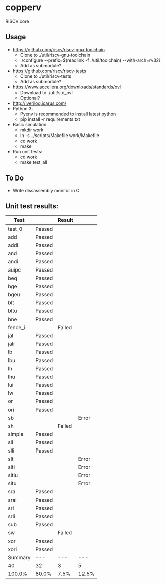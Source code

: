 # copperv
RISCV core

## Usage
- https://github.com/riscv/riscv-gnu-toolchain
  - Clone to ./util/riscv-gnu-toolchain
  - ./configure --prefix=$(readlink -f ./util/toolchain) --with-arch=rv32i
  - Add as submodule?
- https://github.com/riscv/riscv-tests
  - Clone to ./util/riscv-tests
  - Add as submodule?
- https://www.accellera.org/downloads/standards/ovl
  - Download to ./util/std_ovl
  - Optional?
- http://iverilog.icarus.com/
- Python 3:
  - Pyenv is recommended to install latest python
  - pip install -r requirements.txt
- Basic simulation:
  - mkdir work
  - ln -s ../scripts/Makefile work/Makefile
  - cd work
  - make
- Run unit tests:
  - cd work
  - make test_all

## To Do
- Write dissassembly monitor in C

## Unit test results:

| Test    |        | Result   |       |
|---------|--------|----------|-------|
| test_0  | Passed |          |       |
| add     | Passed |          |       |
| addi    | Passed |          |       |
| and     | Passed |          |       |
| andi    | Passed |          |       |
| auipc   | Passed |          |       |
| beq     | Passed |          |       |
| bge     | Passed |          |       |
| bgeu    | Passed |          |       |
| blt     | Passed |          |       |
| bltu    | Passed |          |       |
| bne     | Passed |          |       |
| fence_i |        | Failed   |       |
| jal     | Passed |          |       |
| jalr    | Passed |          |       |
| lb      | Passed |          |       |
| lbu     | Passed |          |       |
| lh      | Passed |          |       |
| lhu     | Passed |          |       |
| lui     | Passed |          |       |
| lw      | Passed |          |       |
| or      | Passed |          |       |
| ori     | Passed |          |       |
| sb      |        |          | Error |
| sh      |        | Failed   |       |
| simple  | Passed |          |       |
| sll     | Passed |          |       |
| slli    | Passed |          |       |
| slt     |        |          | Error |
| slti    |        |          | Error |
| sltiu   |        |          | Error |
| sltu    |        |          | Error |
| sra     | Passed |          |       |
| srai    | Passed |          |       |
| srl     | Passed |          |       |
| srli    | Passed |          |       |
| sub     | Passed |          |       |
| sw      |        | Failed   |       |
| xor     | Passed |          |       |
| xori    | Passed |          |       |
| Summary | ---    | ---      | ---   |
| 40      | 32     | 3        | 5     |
| 100.0%  | 80.0%  | 7.5%     | 12.5% |

